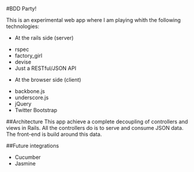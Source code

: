 #BDD Party!

This is an experimental web app where I am playing whith the following technologies:

* At the rails side (server) 
 + rspec
 + factory_girl
 + devise
 + Just a RESTful/JSON API


* At the browser side (client)
 + backbone.js
 + underscore.js
 + jQuery
 + Twitter Bootstrap

##Architecture
This app achieve a complete decoupling of controllers and views in Rails.
All the controllers do is to serve and consume JSON data. The front-end is build around this data.

##Future integrations

* Cucumber
* Jasmine


